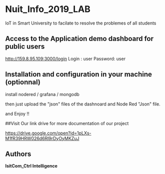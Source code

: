 # Nuit_Info_2019_LAB

IoT in Smart University to facilate to resolve the problemes of all students

## Access to the Application demo dashboard for public users
http://159.8.95.109:3000/login
 Login : user
  Password: user

## Installation and configuration in your machine (optionnal)
install nodered / grafana / mongodb

then just upload the "json" files of the dashnoard and Node Red "Json" file.

and Enjoy !!

##Visit Our link drive for more documentation of our project

https://drive.google.com/open?id=1pLXs-M1fR39HRW026d6Rl9rDyOyMKZuJ

## Authors

 **IsitCom_Ctrl Intelligence**


